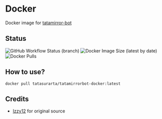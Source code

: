 # Docker
Docker image for [tatamirror-bot](https://github.com/tatasurarta/)

## Status
![GitHub Workflow Status (branch)](https://img.shields.io/github/workflow/status/breakdowns/Docker/MirrorBot%20Docker/master?style=for-the-badge&label=Docker%20Build&logo=docker)
![Docker Image Size (latest by date)](https://img.shields.io/docker/image-size/breakdowns/mega-sdk-python?style=for-the-badge&label=Docker%20Size&logo=docker)
![Docker Pulls](https://img.shields.io/docker/pulls/breakdowns/mega-sdk-python?style=for-the-badge&label=Docker%20Pull&logo=docker)

## How to use?
```
docker pull tatasurarta/tatamirrorbot-docker:latest
```

## Credits
- [Izzy12](https://github.com/lzzy12/) for original source
